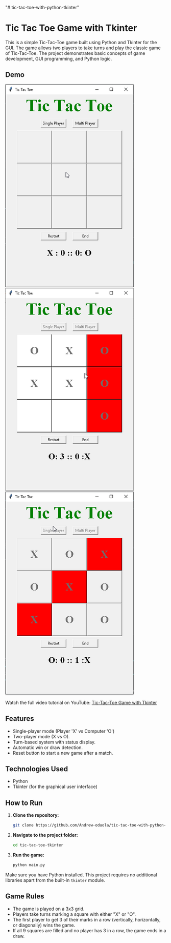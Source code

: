 "# tic-tac-toe-with-python-tkinter" 
# Tic Tac Toe Game with Tkinter
This is a simple Tic-Tac-Toe game built using Python and Tkinter for the GUI. The game allows two players to take turns and play the classic game of Tic-Tac-Toe. The project demonstrates basic concepts of game development, GUI programming, and Python logic.

## Demo
![Tic Tac Toe Game](images/game_first_display.png)
![Tic Tac Toe Game](images/o3_wins.png)
![Tic Tac Toe Game](images/x_wins.png)

Watch the full video tutorial on YouTube: [Tic-Tac-Toe Game with Tkinter](https://www.youtube.com/watch?v=0h63TJwyfYs&list=PLxSseczazYPyUKcKKot7yaWYegfJI5chb)

## Features
- Single-player mode (Player 'X' vs Computer 'O')
- Two-player mode (X vs O).
- Turn-based system with status display.
- Automatic win or draw detection.
- Reset button to start a new game after a match.

## Technologies Used
- Python
- Tkinter (for the graphical user interface)

## How to Run

1. **Clone the repository:**
   ```bash
   git clone https://github.com/Andrew-oduola/tic-tac-toe-with-python-tkinter
   ```

2. **Navigate to the project folder:**
   ```bash
   cd tic-tac-toe-tkinter
   ```

3. **Run the game:**
   ```bash
   python main.py
   ```

Make sure you have Python installed. This project requires no additional libraries apart from the built-in `tkinter` module.

## Game Rules
- The game is played on a 3x3 grid.
- Players take turns marking a square with either "X" or "O".
- The first player to get 3 of their marks in a row (vertically, horizontally, or diagonally) wins the game.
- If all 9 squares are filled and no player has 3 in a row, the game ends in a draw.
